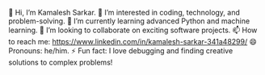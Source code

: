 👋 Hi, I’m Kamalesh Sarkar.
👀 I’m interested in coding, technology, and problem-solving.
🌱 I’m currently learning advanced Python and machine learning.
💞️ I’m looking to collaborate on exciting software projects.
📫 How to reach me: https://www.linkedin.com/in/kamalesh-sarkar-341a48299/
😄 Pronouns: he/him.
⚡ Fun fact: I love debugging and finding creative solutions to complex problems!





